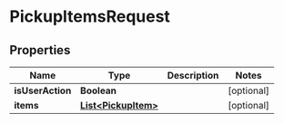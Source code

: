 
# PickupItemsRequest

## Properties
Name | Type | Description | Notes
------------ | ------------- | ------------- | -------------
**isUserAction** | **Boolean** |  |  [optional]
**items** | [**List&lt;PickupItem&gt;**](PickupItem.md) |  |  [optional]



